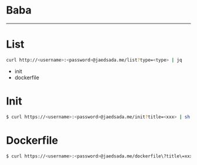 # Baba

---

# List
```sh
curl http://<username>:<password>@jaedsada.me/list?type=<type> | jq
```
- init
- dockerfile

# Init

```sh
$ curl https://<username>:<password>@jaedsada.me/init?title=<xxx> | sh
```

# Dockerfile

```sh
$ curl https://<username>:<password>@jaedsada.me/dockerfile\?title\=xxx | docker build -t <name> -f- .
```